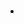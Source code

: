 # 

## []()











## 



[]()[]()



[]()

[]()[]()

[]()[]()[]()



## 



### 

- []()

## 

[]()

## 

[]()[]()

